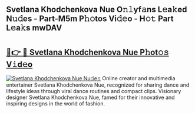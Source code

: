 ## Svetlana Khodchenkova Nue O𝚗𝚕yf𝚊ns L𝚎a𝚔ed N𝚞𝚍es - Part-M5m P𝚑𝚘tos Vi𝚍𝚎o - H𝚘𝚝 Part L𝚎a𝚔s mwDAV

# <h2><a href="http://kf18g0.oniu.top/?m=Svetlana+Khodchenkova+Nue">🔗👉 🔴 Svetlana Khodchenkova Nue P𝚑ot𝚘𝚜 V𝚒d𝚎o</a></h2>

[![Svetlana Khodchenkova Nue Nu𝚍e𝚜](https://i.imgur.com/0qMVB7G.gif)](http://kf18g0.oniu.top/?m=Svetlana+Khodchenkova+Nue)
Online creator and multimedia entertainer Svetlana Khodchenkova Nue, recognized for sharing dance and lifestyle ideas through viral dance routines and compact clips. Visionary designer Svetlana Khodchenkova Nue, famed for their innovative and inspiring designs in the world of fashion.  
